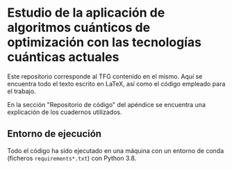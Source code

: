 # Estudio de la aplicación de algoritmos cuánticos de optimización con las tecnologías cuánticas actuales

Este repositorio corresponde al TFG contenido en el mismo.
Aquí se encuentra todo el texto escrito en LaTeX, así como el código empleado para el trabajo.

En la sección "Repositorio de código" del apéndice se encuentra una explicación de los cuadernos utilizados.

## Entorno de ejecución

Todo el código ha sido ejecutado en una máquina con un entorno de conda (ficheros `requirements*.txt`) con Python 3.8.
